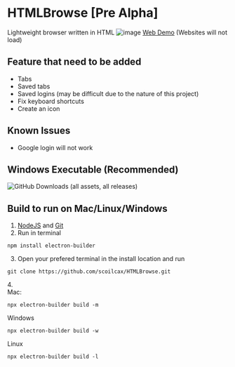 # HTMLBrowse [Pre Alpha]
Lightweight browser written in HTML 
![image](https://github.com/scoilcax/HTMLBrowse/assets/102550814/2a2f528b-5397-4f8e-9b79-82954f5e5e55)
[Web Demo](https://scoilcax.github.io/HTMLBrowse/) (Websites will not load)

## Feature that need to be added
- Tabs
- Saved tabs
- Saved logins (may be difficult due to the nature of this project)
- Fix keyboard shortcuts
- Create an icon

## Known Issues
- Google login will not work

## Windows Executable (Recommended)
![GitHub Downloads (all assets, all releases)](https://img.shields.io/github/downloads/scoilcax/HTMLBrowse/total?style=for-the-badge&link=https%3A%2F%2Fgithub.com%2Fscoilcax%2FHTMLBrowse%2Freleases)

  
## Build to run on Mac/Linux/Windows
1. [NodeJS](https://nodejs.org/en/download/package-manager) and [Git](https://git-scm.com/downloads)
1. Run in terminal
```
npm install electron-builder
``` 

3. Open your prefered terminal in the install location and run
```
git clone https://github.com/scoilcax/HTMLBrowse.git
```
4.<br>
Mac:
```
npx electron-builder build -m
```
Windows
```
npx electron-builder build -w
```
Linux
```
npx electron-builder build -l
```




